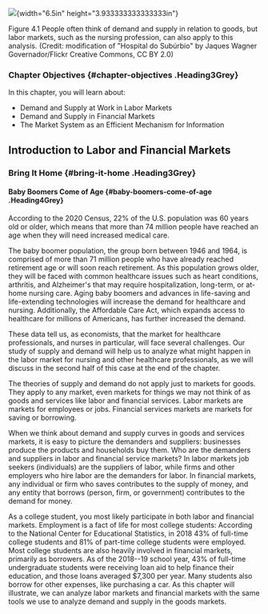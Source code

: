 ![](media/rId20.jpeg){width="6.5in" height="3.933333333333333in"}

Figure 4.1 People often think of demand and supply in relation to goods,
but labor markets, such as the nursing profession, can also apply to
this analysis. (Credit: modification of \"Hospital do Subúrbio\" by
Jaques Wagner Governador/Flickr Creative Commons, CC BY 2.0)

### Chapter Objectives {#chapter-objectives .Heading3Grey}

In this chapter, you will learn about:

-   Demand and Supply at Work in Labor Markets
-   Demand and Supply in Financial Markets
-   The Market System as an Efficient Mechanism for Information

## Introduction to Labor and Financial Markets

### Bring It Home {#bring-it-home .Heading3Grey}

#### Baby Boomers Come of Age {#baby-boomers-come-of-age .Heading4Grey}

According to the 2020 Census, 22% of the U.S. population was 60 years
old or older, which means that more than 74 million people have reached
an age when they will need increased medical care.

The baby boomer population, the group born between 1946 and 1964, is
comprised of more than 71 million people who have already reached
retirement age or will soon reach retirement. As this population grows
older, they will be faced with common healthcare issues such as heart
conditions, arthritis, and Alzheimer's that may require hospitalization,
long-term, or at-home nursing care. Aging baby boomers and advances in
life-saving and life-extending technologies will increase the demand for
healthcare and nursing. Additionally, the Affordable Care Act, which
expands access to healthcare for millions of Americans, has further
increased the demand.

These data tell us, as economists, that the market for healthcare
professionals, and nurses in particular, will face several challenges.
Our study of supply and demand will help us to analyze what might happen
in the labor market for nursing and other healthcare professionals, as
we will discuss in the second half of this case at the end of the
chapter.

The theories of supply and demand do not apply just to markets for
goods. They apply to any market, even markets for things we may not
think of as goods and services like labor and financial services. Labor
markets are markets for employees or jobs. Financial services markets
are markets for saving or borrowing.

When we think about demand and supply curves in goods and services
markets, it is easy to picture the demanders and suppliers: businesses
produce the products and households buy them. Who are the demanders and
suppliers in labor and financial service markets? In labor markets job
seekers (individuals) are the suppliers of labor, while firms and other
employers who hire labor are the demanders for labor. In financial
markets, any individual or firm who saves contributes to the supply of
money, and any entity that borrows (person, firm, or government)
contributes to the demand for money.

As a college student, you most likely participate in both labor and
financial markets. Employment is a fact of life for most college
students: According to the National Center for Educational Statistics,
in 2018 43% of full-time college students and 81% of part-time college
students were employed. Most college students are also heavily involved
in financial markets, primarily as borrowers. As of the 2018--19 school
year, 43% of full-time undergraduate students were receiving loan aid to
help finance their education, and those loans averaged \$7,300 per year.
Many students also borrow for other expenses, like purchasing a car. As
this chapter will illustrate, we can analyze labor markets and financial
markets with the same tools we use to analyze demand and supply in the
goods markets.
